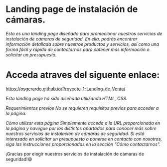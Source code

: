 # Landing page de instalación de cámaras.
*Esta es una landing page diseñada para promocionar nuestros servicios de instalación de cámaras de seguridad. En ella, podrás encontrar información detallada sobre nuestros productos y servicios, así como una forma fácil y rápida de contactarnos para obtener más información o solicitar un presupuesto.*

# Acceda atraves del siguente enlace:
https://osgerardo.github.io/Proyecto-1-Landing-de-Venta/

*Esta landing page ha sido diseñada utilizando HTML, CSS.*

*Requerimientos previos*
*No se requieren requisitos previos para acceder a la página.*

*Cómo utilizar esta página*
*Simplemente acceda a la URL proporcionada en la página y navegue por los distintos apartados para conocer* *más sobre nuestros servicios de instalación de cámaras de seguridad. Si está interesado en solicitar un* *presupuesto o ponerse en contacto con nosotros, siga las instrucciones proporcionadas en la sección "Cómo* *contactarnos".*

¡Gracias por elegir nuestros servicios de instalación de cámaras de seguridad!:smile:

